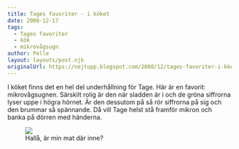 ```yaml
---
title: Tages favoriter - i köket
date: 2008-12-17
tags: 
  - Tages favoriter
  - kök
  - mikrovågsugn	
author: Pelle
layout: layouts/post.njk
originalUrl: https://nejtupp.blogspot.com/2008/12/tages-favoriter-i-kket.html
---
```


I köket finns det en hel del underhållning för Tage. Här är en favorit: mikrovågsugnen. Särskilt rolig är den när sladden är i och de gröna siffrorna lyser uppe i högra hörnet. Är den dessutom på så rör siffrorna på sig och den brummar så spännande. Då vill Tage helst stå framför mikron och banka på dörren med händerna.

<figure>
	<img src="../../../img/2008/12/_MG_9565_1024pix.jpg">
	<figcaption>Hallå, är min mat där inne?</figcaption>
</figure>
